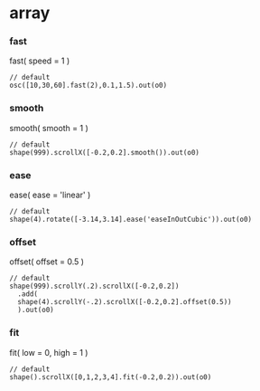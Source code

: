 
# array


### fast
fast( speed = 1 )


```hydra
// default
osc([10,30,60].fast(2),0.1,1.5).out(o0)
```

### smooth
smooth( smooth = 1 )


```hydra
// default
shape(999).scrollX([-0.2,0.2].smooth()).out(o0)
```

### ease
ease( ease = 'linear' )


```hydra
// default
shape(4).rotate([-3.14,3.14].ease('easeInOutCubic')).out(o0)
```

### offset
offset( offset = 0.5 )


```hydra
// default
shape(999).scrollY(.2).scrollX([-0.2,0.2])
  .add(
  shape(4).scrollY(-.2).scrollX([-0.2,0.2].offset(0.5))
  ).out(o0)
```

### fit
fit( low = 0, high = 1 )


```hydra
// default
shape().scrollX([0,1,2,3,4].fit(-0.2,0.2)).out(o0)
```

